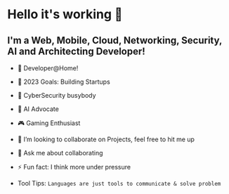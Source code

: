 # Hello it's working 👋

## I'm a Web, Mobile, Cloud, Networking, Security, AI and Architecting Developer!

- 🔭 Developer@Home!
- 🥅 2023 Goals: Building Startups
- 🚨 CyberSecurity busybody
- 🤖 AI Advocate
- 🎮 Gaming Enthusiast
- 👯 I’m looking to collaborate on Projects, feel free to hit me up
- 💬 Ask me about collaborating
- ⚡ Fun fact: I think more under pressure

- Tool Tips: ```Languages are just tools to communicate & solve problem```
